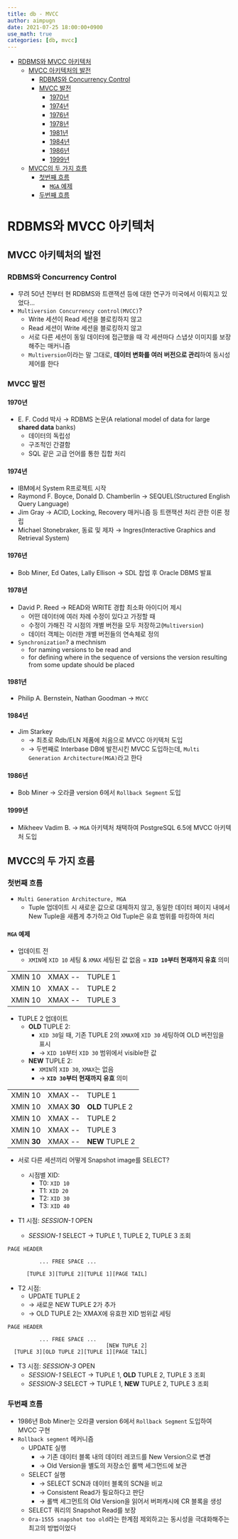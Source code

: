 ```yaml
---
title: db - MVCC
author: aimpugn
date: 2021-07-25 18:00:00+0900
use_math: true
categories: [db, mvcc]
---
```


- [RDBMS와 MVCC 아키텍처](#rdbms와-mvcc-아키텍처)
  - [MVCC 아키텍처의 발전](#mvcc-아키텍처의-발전)
    - [RDBMS와 Concurrency Control](#rdbms와-concurrency-control)
    - [MVCC 발전](#mvcc-발전)
      - [1970년](#1970년)
      - [1974년](#1974년)
      - [1976년](#1976년)
      - [1978년](#1978년)
      - [1981년](#1981년)
      - [1984년](#1984년)
      - [1986년](#1986년)
      - [1999년](#1999년)
  - [MVCC의 두 가지 흐름](#mvcc의-두-가지-흐름)
    - [첫번째 흐름](#첫번째-흐름)
      - [`MGA` 예제](#mga-예제)
    - [두번째 흐름](#두번째-흐름)

# RDBMS와 MVCC 아키텍처

## MVCC 아키텍처의 발전

### RDBMS와 Concurrency Control

- 무려 50년 전부터 현 RDBMS와 트랜잭션 등에 대한 연구가 미국에서 이뤄지고 있었다...
- `Multiversion Concurrency control(MVCC)`?
  - Write 세션이 Read 세션을 블로킹하지 않고
  - Read 세션이 Write 세션을 블로킹하지 않고
  - 서로 다른 세션이 동일 데이터에 접근했을 때 각 세션마다 스냅샷 이미지를 보장해주는 매커니즘
  - `Multiversion`이라는 말 그대로, **데이터 변화를 여러 버전으로 관리**하여 동시성 제어를 한다

### MVCC 발전

#### 1970년

- E. F. Codd 박사 $\to$ RDBMS 논문(A relational model of data for large **shared data** banks)
  - 데이터의 독립성
  - 구조적인 간결함
  - SQL 같은 고급 언어를 통한 집합 처리

#### 1974년

- IBM에서 System R프로젝트 시작
- Raymond F. Boyce, Donald D. Chamberlin $\to$ SEQUEL(Structured English Query Language)
- Jim Gray $\to$ ACID, Locking, Recovery 매커니즘 등 트랜잭션 처리 관한 이론 정립
- Michael Stonebraker, 동료 및 제자 $\to$ Ingres(Interactive Graphics and Retrieval System)

#### 1976년

- Bob Miner, Ed Oates, Lally Ellison $\to$ SDL 찹업 후 Oracle DBMS 발표

#### 1978년

- David P. Reed $\to$ READ와 WRITE 경합 최소화 아이디어 제시
  - 어떤 데이터에 여러 차례 수정이 있다고 가정할 때
  - 수정이 가해진 각 시점의 개별 버전을 모두 저장하고(`Multiversion`)
  - 데이터 객체는 이러한 개별 버전들의 연속체로 정의
- `Synchronization`? a mechnism
  - for naming versions to be read and
  - for defining where in the sequence of versions the version resulting from some update should be placed

#### 1981년

- Philip A. Bernstein, Nathan Goodman $\to$ `MVCC`

#### 1984년

- Jim Starkey
  - $\to$ 최초로 Rdb/ELN 제품에 처음으로 MVCC 아키텍처 도입
  - $\to$ 두번째로 Interbase DB에 발전시킨 MVCC 도입하는데, `Multi Generation Architecture(MGA)`라고 한다

#### 1986년

- Bob Miner $\to$ 오라클 version 6에서 `Rollback Segment` 도입

#### 1999년

- Mikheev Vadim B. $\to$ `MGA` 아키텍처 채택하여 PostgreSQL 6.5에 MVCC 아키텍처 도입

## MVCC의 두 가지 흐름

### 첫번째 흐름

- `Multi Generation Architecture, MGA`
  - Tuple 업데이트 시 새로운 값으로 대체하지 않고, 동일한 데이터 페이지 내에서 New Tuple을 새롭게 추가하고 Old Tuple은 유효 범위를 마킹하여 처리

#### `MGA` 예제

- 업데이트 전
  - `XMIN`에 `XID 10` 세팅 & `XMAX` 세팅된 값 없음 = **`XID 10`부터 현재까지 유효** 의미

|         |         |         |
| ------- | ------- | ------- |
| XMIN 10 | XMAX -- | TUPLE 1 |
| XMIN 10 | XMAX -- | TUPLE 2 |
| XMIN 10 | XMAX -- | TUPLE 3 |

- TUPLE 2 업데이트
  - **OLD** TUPLE 2:
    - `XID 30`일 때, 기존 TUPLE 2의 `XMAX`에 `XID 30` 세팅하여 OLD 버전임을 표시
    - $\to$ `XID 10`부터 `XID 30` 범위에서 visible한 값
  - **NEW** TUPLE 2:
    - `XMIN`의 `XID 30`, `XMAX`는 없음
    - $\to$ **`XID 30`부터 현재까지 유효** 의미

|             |             |                 |
| ----------- | ----------- | --------------- |
| XMIN 10     | XMAX --     | TUPLE 1         |
| XMIN 10     | XMAX **30** | **OLD** TUPLE 2 |
| XMIN 10     | XMAX --     | TUPLE 2         |
| XMIN 10     | XMAX --     | TUPLE 3         |
| XMIN **30** | XMAX --     | **NEW** TUPLE 2 |

- 서로 다른 세션끼리 어떻게 Snapshot image를 SELECT?
  - 시점별 XID:
    - T0: `XID 10`
    - T1: `XID 20`
    - T2: `XID 30`
    - T3: `XID 40`

- T1 시점: *SESSION-1* OPEN
  - *SESSION-1* SELECT $\to$ TUPLE 1, TUPLE 2, TUPLE 3 조회

```
PAGE HEADER

          ... FREE SPACE ...

      [TUPLE 3][TUPLE 2][TUPLE 1][PAGE TAIL]
```

- T2 시점:
  - UPDATE TUPLE 2
  - $\to$ 새로운 NEW TUPLE 2가 추가
  - $\to$ OLD TUPLE 2는 XMAX에 유효한 XID 범위값 세팅

```
PAGE HEADER

          ... FREE SPACE ...
                               [NEW TUPLE 2]
  [TUPLE 3][OLD TUPLE 2][TUPLE 1][PAGE TAIL]
```

- T3 시점: *SESSION-3* OPEN
  - *SESSION-1* SELECT $\to$ TUPLE 1, **OLD** TUPLE 2, TUPLE 3 조회
  - *SESSION-3* SELECT $\to$ TUPLE 1, **NEW** TUPLE 2, TUPLE 3 조회

### 두번째 흐름

- 1986년 Bob Miner는 오라클 version 6에서 `Rollback Segment` 도입하여 MVCC 구현
- `Rollback segment` 메커니즘
  - UPDATE 실행
    - $\to$ 기존 데이터 블록 내의 데이터 레코드를 New Version으로 변경
    - $\to$ Old Version을 별도의 저장소인 롤백 세그먼드에 보관
  - SELECT 실행
    - $\to$ SELECT SCN과 데이터 블록의 SCN을 비교
    - $\to$ Consistent Read가 필요하다고 판단
    - $\to$ 롤백 세그먼트의 Old Version을 읽어서 버퍼캐시에 CR 블록을 생성
  - SELECT 쿼리의 Snapshot Read를 보장
  - `Ora-1555 snapshot too old`라는 한계점 제외하고는 동시성을 극대화해주는 최고의 방법이었다
